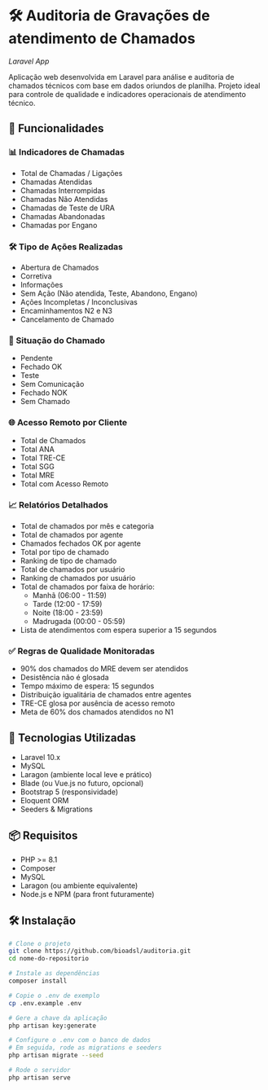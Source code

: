 # 🛠️ Auditoria de Gravações de atendimento de Chamados  
_Laravel App_ 


Aplicação web desenvolvida em Laravel para análise e auditoria de chamados técnicos com base em dados oriundos de planilha. Projeto ideal para controle de qualidade e indicadores operacionais de atendimento técnico.

## 🚀 Funcionalidades

### 📊 Indicadores de Chamadas
- Total de Chamadas / Ligações
- Chamadas Atendidas
- Chamadas Interrompidas
- Chamadas Não Atendidas
- Chamadas de Teste de URA
- Chamadas Abandonadas
- Chamadas por Engano

### 🛠️ Tipo de Ações Realizadas
- Abertura de Chamados
- Corretiva
- Informações
- Sem Ação (Não atendida, Teste, Abandono, Engano)
- Ações Incompletas / Inconclusivas
- Encaminhamentos N2 e N3
- Cancelamento de Chamado

### 📌 Situação do Chamado
- Pendente
- Fechado OK
- Teste
- Sem Comunicação
- Fechado NOK
- Sem Chamado

### 🌐 Acesso Remoto por Cliente
- Total de Chamados
- Total ANA
- Total TRE-CE
- Total SGG
- Total MRE
- Total com Acesso Remoto

### 📈 Relatórios Detalhados
- Total de chamados por mês e categoria
- Total de chamados por agente
- Chamados fechados OK por agente
- Total por tipo de chamado
- Ranking de tipo de chamado
- Total de chamados por usuário
- Ranking de chamados por usuário
- Total de chamados por faixa de horário:
  - Manhã (06:00 - 11:59)
  - Tarde (12:00 - 17:59)
  - Noite (18:00 - 23:59)
  - Madrugada (00:00 - 05:59)
- Lista de atendimentos com espera superior a 15 segundos

### ✅ Regras de Qualidade Monitoradas
- 90% dos chamados do MRE devem ser atendidos
- Desistência não é glosada
- Tempo máximo de espera: 15 segundos
- Distribuição igualitária de chamados entre agentes
- TRE-CE glosa por ausência de acesso remoto
- Meta de 60% dos chamados atendidos no N1

## 🧰 Tecnologias Utilizadas

- Laravel 10.x
- MySQL
- Laragon (ambiente local leve e prático)
- Blade (ou Vue.js no futuro, opcional)
- Bootstrap 5 (responsividade)
- Eloquent ORM
- Seeders & Migrations

## 📦 Requisitos

- PHP >= 8.1
- Composer
- MySQL
- Laragon (ou ambiente equivalente)
- Node.js e NPM (para front futuramente)

## 🛠️ Instalação

```bash
# Clone o projeto
git clone https://github.com/bioadsl/auditoria.git
cd nome-do-repositorio

# Instale as dependências
composer install

# Copie o .env de exemplo
cp .env.example .env

# Gere a chave da aplicação
php artisan key:generate

# Configure o .env com o banco de dados
# Em seguida, rode as migrations e seeders
php artisan migrate --seed

# Rode o servidor
php artisan serve
